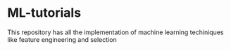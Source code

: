 # ML-tutorials
This repository has all the implementation of machine learning techiniques like feature engineering and selection
